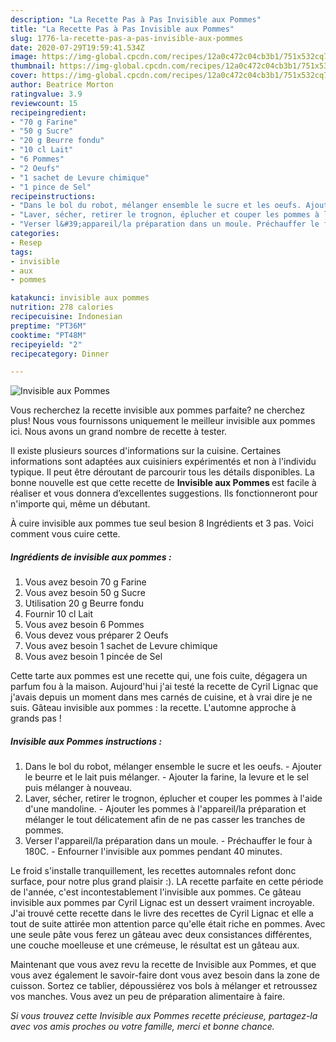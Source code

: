 ```yaml
---
description: "La Recette Pas à Pas Invisible aux Pommes"
title: "La Recette Pas à Pas Invisible aux Pommes"
slug: 1776-la-recette-pas-a-pas-invisible-aux-pommes
date: 2020-07-29T19:59:41.534Z
image: https://img-global.cpcdn.com/recipes/12a0c472c04cb3b1/751x532cq70/invisible-aux-pommes-photo-principale-de-la-recette.jpg
thumbnail: https://img-global.cpcdn.com/recipes/12a0c472c04cb3b1/751x532cq70/invisible-aux-pommes-photo-principale-de-la-recette.jpg
cover: https://img-global.cpcdn.com/recipes/12a0c472c04cb3b1/751x532cq70/invisible-aux-pommes-photo-principale-de-la-recette.jpg
author: Beatrice Morton
ratingvalue: 3.9
reviewcount: 15
recipeingredient:
- "70 g Farine"
- "50 g Sucre"
- "20 g Beurre fondu"
- "10 cl Lait"
- "6 Pommes"
- "2 Oeufs"
- "1 sachet de Levure chimique"
- "1 pince de Sel"
recipeinstructions:
- "Dans le bol du robot, mélanger ensemble le sucre et les oeufs. Ajouter le beurre et le lait puis mélanger. Ajouter la farine, la levure et le sel puis mélanger à nouveau."
- "Laver, sécher, retirer le trognon, éplucher et couper les pommes à l&#39;aide d&#39;une mandoline. Ajouter les pommes à l&#39;appareil/la préparation et mélanger le tout délicatement afin de ne pas casser les tranches de pommes."
- "Verser l&#39;appareil/la préparation dans un moule. Préchauffer le four à 180C. Enfourner l&#39;invisible aux pommes pendant 40 minutes."
categories:
- Resep
tags:
- invisible
- aux
- pommes

katakunci: invisible aux pommes 
nutrition: 278 calories
recipecuisine: Indonesian
preptime: "PT36M"
cooktime: "PT48M"
recipeyield: "2"
recipecategory: Dinner

---
```



![Invisible aux Pommes](https://img-global.cpcdn.com/recipes/12a0c472c04cb3b1/751x532cq70/invisible-aux-pommes-photo-principale-de-la-recette.jpg)

Vous recherchez la recette invisible aux pommes parfaite? ne cherchez plus! Nous vous fournissons uniquement le meilleur invisible aux pommes ici. Nous avons un grand nombre de recette à tester.

Il existe plusieurs sources d'informations sur la cuisine. Certaines informations sont adaptées aux cuisiniers expérimentés et non à l'individu typique. Il peut être déroutant de parcourir tous les détails disponibles. La bonne nouvelle est que cette recette de <strong> Invisible aux Pommes </strong> est facile à réaliser et vous donnera d’excellentes suggestions. Ils fonctionneront pour n'importe qui, même un débutant.

<!--inarticleads1-->

À cuire invisible aux pommes tue seul besion 8 Ingrédients et 3 pas. Voici comment vous cuire cette.

##### Ingrédients de invisible aux pommes :

1. Vous avez besoin 70 g Farine
1. Vous avez besoin 50 g Sucre
1. Utilisation 20 g Beurre fondu
1. Fournir 10 cl Lait
1. Vous avez besoin 6 Pommes
1. Vous devez vous préparer 2 Oeufs
1. Vous avez besoin 1 sachet de Levure chimique
1. Vous avez besoin 1 pincée de Sel


Cette tarte aux pommes est une recette qui, une fois cuite, dégagera un parfum fou à la maison. Aujourd&#39;hui j&#39;ai testé la recette de Cyril Lignac que j&#39;avais depuis un moment dans mes carnés de cuisine, et à vrai dire je ne suis. Gâteau invisible aux pommes : la recette. L&#39;automne approche à grands pas ! 

<!--inarticleads2-->

##### Invisible aux Pommes instructions :

1. Dans le bol du robot, mélanger ensemble le sucre et les oeufs. - Ajouter le beurre et le lait puis mélanger. - Ajouter la farine, la levure et le sel puis mélanger à nouveau.
1. Laver, sécher, retirer le trognon, éplucher et couper les pommes à l&#39;aide d&#39;une mandoline. - Ajouter les pommes à l&#39;appareil/la préparation et mélanger le tout délicatement afin de ne pas casser les tranches de pommes.
1. Verser l&#39;appareil/la préparation dans un moule. - Préchauffer le four à 180C. - Enfourner l&#39;invisible aux pommes pendant 40 minutes.


Le froid s&#39;installe tranquillement, les recettes automnales refont donc surface, pour notre plus grand plaisir :). LA recette parfaite en cette période de l&#39;année, c&#39;est incontestablement l&#39;invisible aux pommes. Ce gâteau invisible aux pommes par Cyril Lignac est un dessert vraiment incroyable. J&#39;ai trouvé cette recette dans le livre des recettes de Cyril Lignac et elle a tout de suite attirée mon attention parce qu&#39;elle était riche en pommes. Avec une seule pâte vous ferez un gâteau avec deux consistances différentes, une couche moelleuse et une crémeuse, le résultat est un gâteau aux. 

<!--inarticleads1-->

<p>
Maintenant que vous avez revu la recette de Invisible aux Pommes, et que vous avez également le savoir-faire dont vous avez besoin dans la zone de cuisson. Sortez ce tablier, dépoussiérez vos bols à mélanger et retroussez vos manches. Vous avez un peu de préparation alimentaire à faire.
</p>

<p>
<i>Si vous trouvez cette Invisible aux Pommes recette précieuse, partagez-la avec vos amis proches ou votre famille, merci et bonne chance.</i>
</p>
